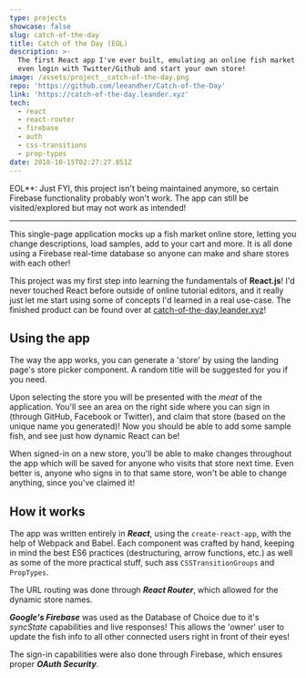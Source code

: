 ```yaml
---
type: projects
showcase: false
slug: catch-of-the-day
title: Catch of the Day (EOL)
description: >-
  The first React app I've ever built, emulating an online fish market. You can
  even login with Twitter/Github and start your own store!
image: /assets/project__catch-of-the-day.png
repo: 'https://github.com/leeandher/Catch-of-the-Day'
link: 'https://catch-of-the-day.leander.xyz'
tech:
  - react
  - react-router
  - firebase
  - auth
  - css-transitions
  - prop-types
date: 2018-10-15T02:27:27.851Z
---
```

EOL**: Just FYI, this project isn't being maintained anymore, so certain Firebase functionality probably won't work. The app can still be visited/explored but may not work as intended!

---

This single-page application mocks up a fish market online store, letting you change descriptions, load samples, add to your cart and more. It is all done using a Firebase real-time database so anyone can make and share stores with each other!

This project was my first step into learning the fundamentals of **React.js**! I'd never touched React before outside of online tutorial editors, and it really just let me start using some of concepts I'd learned in a real use-case. The finished product can be found over at [catch-of-the-day.leander.xyz](https://catch-of-the-day.leander.xyz)!

## Using the app

The way the app works, you can generate a 'store' by using the landing page's store picker component. A random title will be suggested for you if you need.

Upon selecting the store you will be presented with the _meat_ of the application. You'll see an area on the right side where you can sign in (through GitHub, Facebook or Twitter), and claim that store (based on the unique name you generated)! Now you should be able to add some sample fish, and see just how dynamic React can be!

When signed-in on a new store, you'll be able to make changes throughout the app which will be saved for anyone who visits that store next time. Even better is, anyone who signs in to that same store, won't be able to change anything, since you've claimed it!

## How it works

The app was written entirely in _**React**_, using the `create-react-app`, with the help of Webpack and Babel. Each component was crafted by hand, keeping in mind the best ES6 practices (destructuring, arrow functions, etc.) as well as some of the more practical stuff, such ass `CSSTransitionGroups` and `PropTypes`.

The URL routing was done through _**React Router**_, which allowed for the dynamic store names.

_**Google's Firebase**_ was used as the Database of Choice due to it's _syncState_ capabilities and live responses! This allows the 'owner' user to update the fish info to all other connected users right in front of their eyes!

The sign-in capabilities were also done through Firebase, which ensures proper _**OAuth Security**_.
